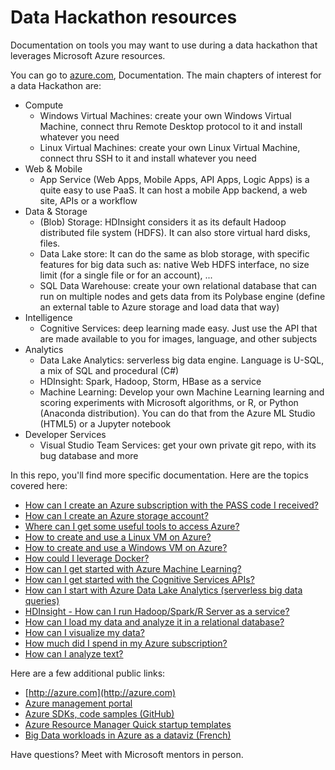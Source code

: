 # Data Hackathon resources

Documentation on tools you may want to use during a data hackathon that leverages Microsoft Azure resources.

You can go to [azure.com](https://azure.microsoft.com/en-us/), Documentation. 
The main chapters of interest for a data Hackathon are: 

- Compute
    - Windows Virtual Machines: create your own Windows Virtual Machine, connect thru Remote Desktop protocol to it and install whatever you need
    - Linux Virtual Machines: create your own Linux Virtual Machine, connect thru SSH to it and install whatever you need
- Web & Mobile
	- App Service (Web Apps, Mobile Apps, API Apps, Logic Apps) is a quite easy to use PaaS. It can host a mobile App backend, a web site, APIs or a workflow
- Data & Storage
    - (Blob) Storage: HDInsight considers it as its default Hadoop distributed file system (HDFS). It can also store virtual hard disks, files. 
    - Data Lake store: It can do the same as blob storage, with specific features for big data such as: native Web HDFS interface, no size limit (for a single file or for an account), ...
    - SQL Data Warehouse: create your own relational database that can run on multiple nodes and gets data from its Polybase engine (define an external table to Azure storage and load data that way)
- Intelligence
    - Cognitive Services: deep learning made easy. Just use the API that are made available to you for images, language, and other subjects
- Analytics
    - Data Lake Analytics: serverless big data engine. Language is U-SQL, a mix of SQL and procedural (C#)
    - HDInsight: Spark, Hadoop, Storm, HBase as a service
    - Machine Learning: Develop your own Machine Learning learning and scoring experiments with Microsoft algorithms, or R, or Python (Anaconda distribution). You can do that from the Azure ML Studio (HTML5) or a Jupyter notebook
- Developer Services
    - Visual Studio Team Services: get your own private git repo, with its bug database and more

In this repo, you'll find more specific documentation. Here are the topics covered here:

- [How can I create an Azure subscription with the PASS code I received?](AzurePASS.md)
- [How can I create an Azure storage account?](AzureStorage.md)
- [Where can I get some useful tools to access Azure?](Tools.md)
- [How to create and use a Linux VM on Azure?](AzureLinux.md)
- [How to create and use a Windows VM on Azure?](AzureWindows.md)
- [How could I leverage Docker?](Docker.md)
- [How can I get started with Azure Machine Learning?](AzureML.md)
- [How can I get started with the Cognitive Services APIs?](CognitiveServices.md)
- [How can I start with Azure Data Lake Analytics (serverless big data queries)](AzureDataLake.md)
- [HDInsight - How can I run Hadoop/Spark/R Server as a service?](HDInsight.md)
- [How can I load my data and analyze it in a relational database?](AzureSQLDW.md)
- [How can I visualize my data?](PowerBI.md)
- [How much did I spend in my Azure subscription?](AzureConsumption.md)
- [How can I analyze text?](Text.md)

Here are a few additional public links: 

- [http://azure.com](http://azure.com)
- [Azure management portal](https://portal.azure.com)
- [Azure SDKs, code samples (GitHub)](http://github.com/azure)
- [Azure Resource Manager Quick startup templates](https://github.com/azure/azure-quickstart-templates/)
- [Big Data workloads in Azure as a dataviz (French)](http://dev.microsoft.fr/data/index.html)

Have questions? 
Meet with Microsoft mentors in person.
